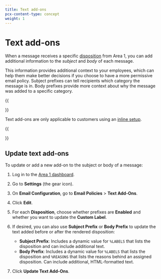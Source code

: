 ```yaml
---
title: Text add-ons
pcx-content-type: concept
weight: 1
---
```


# Text add-ons

When a message receives a specific [disposition](/email-security/reference/dispositions-and-attributes/) from Area 1, you can add additional information to the *subject* and *body* of each message.

This information provides additional context to your employees, which can help them make better decisions if you choose to have a more permissive email policy. Subject prefixes can tell recipients which category the message is in. Body prefixes provide more context about why the message was added to a specific category.

{{<Aside type="note">}}

Text add-ons are only applicable to customers using an [inline setup](/email-security/deployment/inline/).

{{</Aside>}}

## Update text add-ons

To update or add a new add-on to the subject or body of a message:

1. Log in to the [Area 1 dashboard](https://horizon.area1security.com/).
2. Go to **Settings** (the gear icon).
3. On **Email Configuration**, go to **Email Policies** > **Text Add-Ons**.
4. Click **Edit**.
5. For each **Disposition**, choose whether prefixes are **Enabled** and whether you want to update the **Custom Label**.
6. If desired, you can also use **Subject Prefix** or **Body Prefix** to update the text added before or after the rendered disposition:

    - **Subject Prefix**: Includes a dynamic value for `%LABELS` that lists the disposition and can include additional text.
    - **Body Prefix**: Includes a dynamic value for `%LABELS` that lists the disposition and `%REASONS` that lists the reasons behind an assigned disposition. Can include additional, HTML-formatted text.

7. Click **Update Text Add-Ons**.